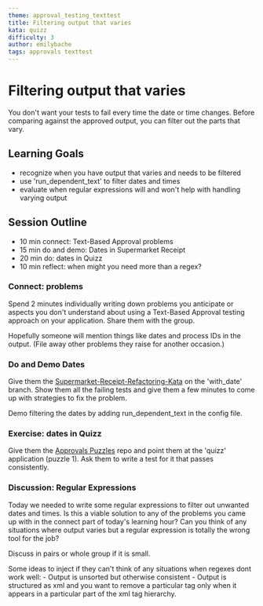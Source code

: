 ```yaml
---
theme: approval_testing_texttest
title: Filtering output that varies
kata: quizz
difficulty: 3
author: emilybache
tags: approvals texttest
---
```


# Filtering output that varies

You don't want your tests to fail every time the date or time changes. Before comparing against the approved output, you can filter out the parts that vary.

## Learning Goals

- recognize when you have output that varies and needs to be filtered
- use 'run_dependent_text' to filter dates and times
- evaluate when regular expressions will and won't help with handling varying output

## Session Outline

* 10 min connect: Text-Based Approval problems
* 15 min do and demo: Dates in Supermarket Receipt
* 20 min do: dates in Quizz  
* 10 min reflect: when might you need more than a regex?


### Connect: problems

Spend 2 minutes individually writing down problems you anticipate or aspects you don't understand about using a Text-Based Approval testing approach on your application. Share them with the group.

Hopefully someone will mention things like dates and process IDs in the output. (File away other problems they raise for another occasion.)

### Do and Demo Dates
Give them the [Supermarket-Receipt-Refactoring-Kata](https://github.com/emilybache/SupermarketReceipt-Refactoring-Kata) on the 'with_date' branch. Show them all the failing tests and give them a few minutes to come up with strategies to fix the problem.

Demo filtering the dates by adding run_dependent_text in the config file.

### Exercise: dates in Quizz
Give them the [Approvals Puzzles](https://github.com/emilybache/Approvals-Puzzles.git) repo and point them at the 'quizz' application (puzzle 1). Ask them to write a test for it that passes consistently.

### Discussion: Regular Expressions
Today we needed to write some regular expressions to filter out unwanted dates and times. Is this a viable solution to any of the problems you came up with in the connect part of today's learning hour? Can you think of any situations where output varies but a regular expression is totally the wrong tool for the job?

Discuss in pairs or whole group if it is small.

Some ideas to inject if they can't think of any situations when regexes dont work well:
	 - Output is unsorted but otherwise consistent
	 - Output is structured as xml and you want to remove a particular tag only when it appears in a particular part of the xml tag hierarchy. 


